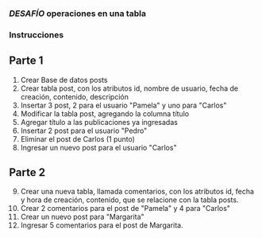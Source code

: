 ### *DESAFÍO* operaciones en una tabla
### Instrucciones
## Parte 1
1. Crear Base de datos posts
2. Crear tabla post, con los atributos id, nombre de usuario, fecha de creación, contenido,
descripción
3. Insertar 3 post, 2 para el usuario "Pamela" y uno para "Carlos" 
4. Modificar la tabla post, agregando la columna título
5. Agregar título a las publicaciones ya ingresadas 
6. Insertar 2 post para el usuario "Pedro" 
7. Eliminar el post de Carlos (1 punto)
8. Ingresar un nuevo post para el usuario "Carlos" 
## Parte 2
9. Crear una nueva tabla, llamada comentarios, con los atributos id, fecha y hora de creación,
contenido, que se relacione con la tabla posts.
10. Crear 2 comentarios para el post de "Pamela" y 4 para "Carlos" 
11. Crear un nuevo post para "Margarita"
12. Ingresar 5 comentarios para el post de Margarita.
